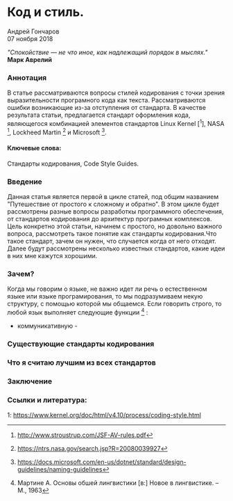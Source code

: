 # Код и стиль.  

Андрей Гончаров  
07 ноября 2018  

<i>"Спокойствие — не что иное, как надлежащий порядок в мыслях."</i>  
**Марк Аврелий**  

### Аннотация  
В статье рассматриваются вопросы стилей кодирования с точки зрения выразительности програмного кода как текста. Рассматриваются ошибки возникающие из-за отступления от стандарта. 
В качестве результата статьи, предлагается стандарт оформления кода, являющегося комбинацией элементов стандартов Linux Kernel [<sup>1</sup>], NASA [^2], Lockheed Martin [^3] и Microsoft [^4].



#### Ключевые слова:  
Стандарты кодирования, Code Style Guides.  

### Введение 
Данная статья является первой в цикле статей, под общим названием "Путешествие от простого к сложному и обратно". В этом цикле будет рассмотрены разные вопросы разработкы программного обеспечения, от стандартов кодирования до архитектур програмных комплексов.   
Цель конкретно этой статьи, начинем с простого, но довольно важного вопроса, рассмотреть такое понятие как стандарты кодирования.Что такое стандарт, зачем он нужен, что случается когда от него отходят. Далее будут рассмотрены несколько известных стандартов, какие идеи в них мне кажутся хорошими. 

### Зачем?  
Когда мы говорим о языке, не важно идет ли речь о естественном языке или языке програмирования, то мы подразумиваем некую структуру, с помощью которой мы общаемся. Если говорить строго, то любой язык выполняет следующие функции [^5] : 
* коммуникативную - 

### Существующие стандарты кодирования  
### Что я считаю лучшим из всех стандартов  
### Заключение  
### Ссылки и литература:  
<a class='anchor' id='1'>1</a>: https://www.kernel.org/doc/html/v4.10/process/coding-style.html
[^2]: http://www.stroustrup.com/JSF-AV-rules.pdf
[^3]: https://ntrs.nasa.gov/search.jsp?R=20080039927
[^4]: https://docs.microsoft.com/en-us/dotnet/standard/design-guidelines/naming-guidelines
[^5]: Мартине А. Основы обшей лингвистики \[в:\] Новое в лингвистике. – М., 1963



